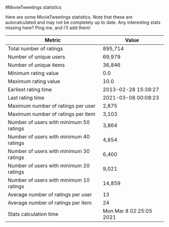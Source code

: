 #MovieTweetings statistics

Here are some MovieTweetings statistics. Note that these are autocalculated and may not be completely up to date. Any interesting stats missing here? Ping me, and I'll add them!

Metric | Value
--- | ---
Total number of ratings                 | 895,714
Number of unique users                  | 69,979
Number of unique items                  | 36,846
Minimum rating value                    | 0.0
Maximum rating value                    | 10.0
Earliest rating time                    | 2013-02-28 15:38:27
Last rating time                        | 2021-03-08 00:08:23
Maximum number of ratings per user      | 2,875
Maximum number of ratings per item      | 3,103
Number of users with minimum 50 ratings | 3,864
Number of users with minimum 40 ratings | 4,854
Number of users with minimum 30 ratings | 6,400
Number of users with minimum 20 ratings | 9,021
Number of users with minimum 10 ratings | 14,859
Average number of ratings per user      | 13
Average number of ratings per item      | 24
Stats calculation time                  | Mon Mar  8 02:25:05 2021

